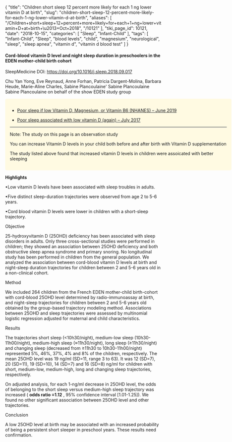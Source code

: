 {
    "title": "Children short sleep 12 percent more likely for each 1 ng lower vitamin D at birth",
    "slug": "children-short-sleep-12-percent-more-likely-for-each-1-ng-lower-vitamin-d-at-birth",
    "aliases": [
        "/Children+short+sleep+12+percent+more+likely+for+each+1+ng+lower+vitamin+D+at+birth+\u2013+Oct+2018",
        "/10121"
    ],
    "tiki_page_id": 10121,
    "date": "2018-10-15",
    "categories": [
        "Sleep",
        "Infant-Child"
    ],
    "tags": [
        "Infant-Child",
        "Sleep",
        "blood levels",
        "child",
        "magnesium",
        "neurological",
        "sleep",
        "sleep apnea",
        "vitamin d",
        "vitamin d blood test"
    ]
}


#### Cord-blood vitamin D level and night sleep duration in preschoolers in the EDEN mother-child birth cohort

SleepMedicine DOI: https://doi.org/10.1016/j.sleep.2018.09.017

Chu Yan Yong, Eve Reynaud, Anne Forhan, Patricia Dargent-Molina, Barbara Heude, Marie-Aline Charles, Sabine Plancoulaine' Sabine Plancoulaine Sabine Plancoulaine on behalf of the show EDEN study group 

<div class="border" style="background-color:#FFFAE2;padding:15px;margin:10px 0;border-radius:5px;width:700px">

* [Poor sleep if low Vitamin D, Magnesium, or Vitamin B6 (NHANES) – June 2019](/posts/poor-sleep-if-low-vitamin-d-magnesium-or-vitamin-b6-nhanes)

* [Poor sleep associated with low vitamin D (again) – July 2017](/posts/poor-sleep-associated-with-low-vitamin-d-again)

---

Note: The study on this page is an observation study

You can increase Vitamin D levels in your child both before and after birth with Vitamin D supplementation

The study listed above found that increased vitamin D levels in children were assoicated with better sleeping

</div>

 **Highlights** 

•Low vitamin D levels have been associated with sleep troubles in adults.

•Five distinct sleep-duration trajectories were observed from age 2 to 5-6 years.

•Cord blood vitamin D levels were lower in children with a short-sleep trajectory.

Objective

25-hydroxyvitamin D (25OHD) deficiency has been associated with sleep disorders in adults. Only three cross-sectional studies were performed in children; they showed an association between 25OHD deficiency and both obstructive sleep apnea syndrome and primary snoring. No longitudinal study has been performed in children from the general population. We analyzed the association between cord-blood vitamin D levels at birth and night-sleep duration trajectories for children between 2 and 5-6 years old in a non-clinical cohort.

Method

We included 264 children from the French EDEN mother-child birth-cohort with cord-blood 25OHD level determined by radio-immunoassay at birth, and night-sleep trajectories for children between 2 and 5-6 years old obtained by the group-based trajectory modeling method. Associations between 25OHD and sleep trajectories were assessed by multinomial logistic regression adjusted for maternal and child characteristics.

Results

The trajectories short sleep (<10h30/night), medium-low sleep (10h30-11h00/night), medium-high sleep (≈11h30/night), long sleep (≥11h30/night) and changing sleep (decreased from ≥11h30 to 10h30-11h00/night) represented 5%, 46%, 37%, 4% and 8% of the children, respectively. The mean 25OHD level was 19 ng/ml (SD=11, range 3 to 63). It was 12 (SD=7), 20 (SD=11), 19 (SD=10), 14 (SD=7) and 16 (SD=8) ng/ml for children with short, medium-low, medium-high, long and changing sleep trajectories, respectively. 

On adjusted analysis, for each 1-ng/ml decrease in 25OHD level, the odds of belonging to the short sleep versus medium-high sleep trajectory was increased ( **odds ratio =1.12** , 95% confidence interval <span>[1.01-1.25]</span>). We found no other significant association between 25OHD level and other trajectories.

Conclusion

A low 25OHD level at birth may be associated with an increased probability of being a persistent short sleeper in preschool years. These results need confirmation.